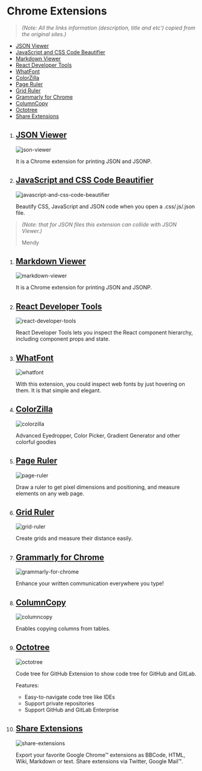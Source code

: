 # Chrome Extensions

> _(Note: All the links information (description, title and etc') copied from the original sites.)_

- [JSON Viewer](#json-viewer)
- [JavaScript and CSS Code Beautifier](#javascript-and-css-code-beautifier)
- [Markdown Viewer](#markdown-viewer)
- [React Developer Tools](#react-developer-tools)
- [WhatFont](#whatfont)
- [ColorZilla](#colorzilla)
- [Page Ruler](#page-ruler)
- [Grid Ruler](#grid-ruler)
- [Grammarly for Chrome](#grammarly-for-chrome)
- [ColumnCopy](#columncopy)
- [Octotree](#octotree)
- [Share Extensions](#share-extensions)

1. ## [JSON Viewer]

    ![json-viewer](https://raw.githubusercontent.com/tulios/json-viewer/master/screenshot.png)

    It is a Chrome extension for printing JSON and JSONP.

1. ## [JavaScript and CSS Code Beautifier]

    ![javascript-and-css-code-beautifier](https://lh3.googleusercontent.com/oTAmRVQJuYubgIS4gIR9xA7xAqcwh6j_lEQmmLpsVm9JZX1dkLWzz6BzXsNLK2E8r5w0j44BfiY=w640-h400-e365)

    Beautify CSS, JavaScript and JSON code when you open a .css/.js/.json file.

> _(Note: that for JSON files this extension can collide with JSON Viewer.)_
>
> Mendy

1. ## [Markdown Viewer]

    ![markdown-viewer](https://lh3.googleusercontent.com/awatN0Nd-TiEqd5QFmj5h2zsp4WaGbKD37Oe04gUBJobmjqJhU16CzZFDiKfKcfpT-sEthIPxA=w640-h400-e365)

    It is a Chrome extension for printing JSON and JSONP.

1. ## [React Developer Tools]

    ![react-developer-tools](https://github.com/facebook/react-devtools/raw/master/images/devtools-full.gif)

    React Developer Tools lets you inspect the React component hierarchy, including component props and state.

1. ## [WhatFont]

    ![whatfont](https://lh3.googleusercontent.com/nep5S6A_Z05btUKTsv76SXoKW1Zv5a1Hr9RspeTOxS1y0E88UiYLHQv4OXvD1UaL8-YdlHuDsmg=w640-h400-e365)

    With this extension, you could inspect web fonts by just hovering on them. It is that simple and elegant.

1. ## [ColorZilla]

    ![colorzilla](https://lh3.googleusercontent.com/LDGxmsJn_E46m_xOpPxo8L2kG2K4KlMkYT3yI2RuRGo8Kx1Z9i3VpZIG5-cVDnViMX1Z4UCtQQ=w640-h400-e365)

    Advanced Eyedropper, Color Picker, Gradient Generator and other colorful goodies

1. ## [Page Ruler]

    ![page-ruler](https://lh3.googleusercontent.com/_FfqCKd2rIXKCFndezU2KIkuHcmd5UPRUia99zBWoq8Y1kKpsmx7SlwruQO8GCHQipruKWdi=w640-h400-e365)

    Draw a ruler to get pixel dimensions and positioning, and measure elements on any web page.

1. ## [Grid Ruler]

    ![grid-ruler](https://lh3.googleusercontent.com/i0kbXq9jeUuayBZUsFCwIEPaDN-hGVxSVFkBejVBNN2MQ5W8Zf5_s8CITNEo5QyYZ27TsO75oA=w640-h400-e365)

    Create grids and measure their distance easily.

1. ## [Grammarly for Chrome]

    ![grammarly-for-chrome](https://lh3.googleusercontent.com/o_lC7dM1tH2VcOqJTBw6wOm-c2sbswo7ws39GfYEcCQAfoxMlc8s5u4qBi1CLM1DV5lpgkP4jA=w640-h400-e365)

    Enhance your written communication everywhere you type!

1. ## [ColumnCopy]

    ![columncopy](https://lh3.googleusercontent.com/dLWP5fDMfV_Zz9MI9IqLhYoXaP2SZE6UbKoQInrXdjxz8PsTWc_VDmMa6WXJPiRUi7E4p1Bq7ww=w640-h400-e3655)

    Enables copying columns from tables.

1. ## [Octotree]

    ![octotree](https://lh3.googleusercontent.com/mhU96i_fm1grjKQRkKQKm8G1MUX6Bw1YllQ_RvvXdCUVE51-6ZPQu-Em68cdlGVIIcNOGF61xLk=w640-h400-e365)

    Code tree for GitHub
    Extension to show code tree for GitHub and GitLab.

    Features:
    * Easy-to-navigate code tree like IDEs
    * Support private repositories
    * Support GitHub and GitLab Enterprise

1. ## [Share Extensions]

     ![share-extensions](https://lh3.googleusercontent.com/cBMEmQuSUyxxQOHLo25S5tixLk1DGsGROiuopLV_GYO20XtoVyM4GAyNz5pPDtARepBtIb1wAKU=w640-h400-e365)

    Export your favorite Google Chrome™ extensions as BBCode, HTML, Wiki, Markdown or text. Share extensions via Twitter, Google Mail™.

<!--reference links-->
[JSON Viewer]: https://chrome.google.com/webstore/detail/json-viewer/gbmdgpbipfallnflgajpaliibnhdgobh
[Markdown Viewer]: https://chrome.google.com/webstore/detail/markdown-viewer/ckkdlimhmcjmikdlpkmbgfkaikojcbjk
[React Developer Tools]: https://chrome.google.com/webstore/detail/react-developer-tools/fmkadmapgofadopljbjfkapdkoienihi
[WhatFont]: https://chrome.google.com/webstore/detail/whatfont/jabopobgcpjmedljpbcaablpmlmfcogm
[ColorZilla]: https://chrome.google.com/webstore/detail/bhlhnicpbhignbdhedgjhgdocnmhomnp
[JavaScript and CSS Code Beautifier]: https://chrome.google.com/webstore/detail/iiglodndmmefofehaibmaignglbpdald
[Page Ruler]: https://chrome.google.com/webstore/detail/page-ruler/jlpkojjdgbllmedoapgfodplfhcbnbpn
[Grid Ruler]: https://chrome.google.com/webstore/detail/grid-ruler/joadogiaiabhmggdifljlpkclnpfncmj
[Grammarly for Chrome]: https://chrome.google.com/webstore/detail/grammarly-for-chrome/kbfnbcaeplbcioakkpcpgfkobkghlhen
[ColumnCopy]: https://chrome.google.com/webstore/detail/lapbbfoohlcmlbdaakldmmallcbcbpjb
[Share Extensions]: https://chrome.google.com/webstore/detail/chdafcbnfkfenoeejpaeenpdamhmalhe
[Octotree]: https://chrome.google.com/webstore/detail/octotree/bkhaagjahfmjljalopjnoealnfndnagc